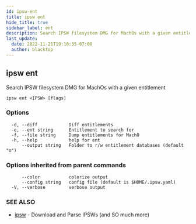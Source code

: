 ```yaml
---
id: ipsw-ent
title: ipsw ent
hide_title: true
sidebar_label: ent
description: Search IPSW filesystem DMG for MachOs with a given entitlement
last_update:
  date: 2022-11-21T19:10:35-07:00
  author: blacktop
---
```

## ipsw ent

Search IPSW filesystem DMG for MachOs with a given entitlement

```
ipsw ent <IPSW> [flags]
```

### Options

```
  -d, --diff            Diff entitlements
  -e, --ent string      Entitlement to search for
  -f, --file string     Dump entitlements for MachO
  -h, --help            help for ent
      --output string   Folder to r/w entitlement databases (default "o")
```

### Options inherited from parent commands

```
      --color           colorize output
      --config string   config file (default is $HOME/.ipsw.yaml)
  -V, --verbose         verbose output
```

### SEE ALSO

* [ipsw](/docs/cli/ent/ipsw)	 - Download and Parse IPSWs (and SO much more)

